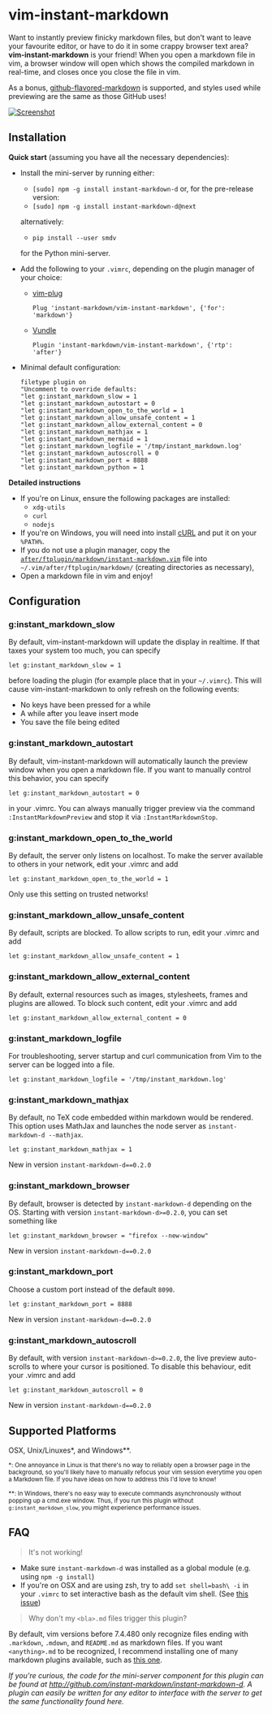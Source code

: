 vim-instant-markdown
====================

Want to instantly preview finicky markdown files, but don't want to leave your
favourite editor, or have to do it in some crappy browser text area?
**vim-instant-markdown** is your friend! When you open a markdown file in vim,
a browser window will open which shows the compiled markdown in real-time, and
closes once you close the file in vim.

As a bonus, [github-flavored-markdown][gfm] is supported, and styles used while
previewing are the same as those GitHub uses!

[![Screenshot][ss]][ssbig]

Installation
------------
**Quick start** (assuming you have all the necessary dependencies):

- Install the mini-server by running either:

  - `[sudo] npm -g install instant-markdown-d` or, for the pre-release version:
  - `[sudo] npm -g install instant-markdown-d@next`

  alternatively:

  - `pip install --user smdv`

  for the Python mini-server.

* Add the following to your `.vimrc`, depending on the plugin manager of your
  choice:

  - [vim-plug][plug]

    ```vim
    Plug 'instant-markdown/vim-instant-markdown', {'for': 'markdown'}
    ```

  - [Vundle][vundle]

    ```vim
    Plugin 'instant-markdown/vim-instant-markdown', {'rtp': 'after'}
    ```

- Minimal default configuration:

    ```vim
    filetype plugin on
    "Uncomment to override defaults:
    "let g:instant_markdown_slow = 1
    "let g:instant_markdown_autostart = 0
    "let g:instant_markdown_open_to_the_world = 1
    "let g:instant_markdown_allow_unsafe_content = 1
    "let g:instant_markdown_allow_external_content = 0
    "let g:instant_markdown_mathjax = 1
    "let g:instant_markdown_mermaid = 1
    "let g:instant_markdown_logfile = '/tmp/instant_markdown.log'
    "let g:instant_markdown_autoscroll = 0
    "let g:instant_markdown_port = 8888
    "let g:instant_markdown_python = 1
    ```

**Detailed instructions**

- If you're on Linux, ensure the following packages are installed:
  - `xdg-utils`
  - `curl`
  - `nodejs`
- If you're on Windows, you will need into install [cURL][curl] and put it on your `%PATH%`.
- If you do not use a plugin manager, copy the
  [`after/ftplugin/markdown/instant-markdown.vim`](after/ftplugin/markdown/instant-markdown.vim)
  file into `~/.vim/after/ftplugin/markdown/` (creating directories as
  necessary),
- Open a markdown file in vim and enjoy!

Configuration
-------------
### g:instant_markdown_slow

By default, vim-instant-markdown will update the display in realtime.  If that taxes your system too much, you can specify

```vim
let g:instant_markdown_slow = 1
```

before loading the plugin (for example place that in your `~/.vimrc`). This will cause vim-instant-markdown to only refresh on the following events:

- No keys have been pressed for a while
- A while after you leave insert mode
- You save the file being edited

### g:instant_markdown_autostart
By default, vim-instant-markdown will automatically launch the preview window when you open a markdown file. If you want to manually control this behavior, you can specify

```vim
let g:instant_markdown_autostart = 0
```

in your .vimrc. You can always manually trigger preview via the command
`:InstantMarkdownPreview` and stop it via `:InstantMarkdownStop`.

### g:instant_markdown_open_to_the_world
By default, the server only listens on localhost. To make the server available to others in your network, edit your .vimrc and add

```vim
let g:instant_markdown_open_to_the_world = 1
```

Only use this setting on trusted networks!

### g:instant_markdown_allow_unsafe_content
By default, scripts are blocked. To allow scripts to run, edit your .vimrc and add

```vim
let g:instant_markdown_allow_unsafe_content = 1
```

### g:instant_markdown_allow_external_content
By default, external resources such as images, stylesheets, frames and plugins are allowed.
To block such content, edit your .vimrc and add

```vim
let g:instant_markdown_allow_external_content = 0
```

### g:instant_markdown_logfile
For troubleshooting, server startup and curl communication from Vim to the server can be logged into a file.

```
let g:instant_markdown_logfile = '/tmp/instant_markdown.log'
```

### g:instant_markdown_mathjax
By default, no TeX code embedded within markdown would be rendered. This option
uses MathJax and launches the node server as `instant-markdown-d --mathjax`.

```vim
let g:instant_markdown_mathjax = 1
```

New in version `instant-markdown-d==0.2.0`

### g:instant_markdown_browser
By default, browser is detected by `instant-markdown-d` depending on the OS.
Starting with version `instant-markdown-d>=0.2.0`, you can set something like

```vim
let g:instant_markdown_browser = "firefox --new-window"
```

New in version `instant-markdown-d==0.2.0`

### g:instant_markdown_port
Choose a custom port instead of the default `8090`.

```vim
let g:instant_markdown_port = 8888
```

New in version `instant-markdown-d==0.2.0`

### g:instant_markdown_autoscroll
By default, with version `instant-markdown-d>=0.2.0`, the live preview
auto-scrolls to where your cursor is positioned.  To disable this behaviour,
edit your .vimrc and add

```vim
let g:instant_markdown_autoscroll = 0
```

New in version `instant-markdown-d==0.2.0`

Supported Platforms
-------------------
OSX, Unix/Linuxes*, and Windows**.

<sub>*: One annoyance in Linux is that there's no way to reliably open a browser page in the background, so you'll likely have to manually refocus your vim session everytime you open a Markdown file. If you have ideas on how to address this I'd love to know!</sub>

<sub>**: In Windows, there's no easy way to execute commands asynchronously without popping up a cmd.exe window. Thus, if you run this plugin without `g:instant_markdown_slow`, you might experience performance issues.</sub>

FAQ
---
> It's not working!

- Make sure `instant-markdown-d` was installed as a global module (e.g. using `npm -g install`)
- If you're on OSX and are using zsh, try to add `set shell=bash\ -i` in your `.vimrc` to set interactive bash as the default vim shell. (See [this issue](http://github.com/instant-markdown/vim-instant-markdown/issues/41))

> Why don't my `<bla>.md` files trigger this plugin?

By default, vim versions before 7.4.480 only recognize files ending with `.markdown`, `.mdown`, and `README.md` as markdown files. If you want `<anything>.md` to be recognized, I recommend installing one of many markdown plugins available, such as [this one][tpope-markdown].

_If you're curious, the code for the mini-server component for this plugin can
be found at http://github.com/instant-markdown/instant-markdown-d. A plugin can easily be
written for any editor to interface with the server to get the same
functionality found here._


[ss]: https://i.imgur.com/r7G6FNA.gif "Click for bigger preview"
[ssbig]: https://i.imgur.com/4Fty7pw.gif
[gfm]: http://github.github.com/github-flavored-markdown/
[curl]: http://curl.haxx.se/download.html
[tpope-markdown]: https://github.com/tpope/vim-markdown
[plug]: https://github.com/junegunn/vim-plug
[vundle]: https://github.com/gmarik/Vundle.vim
